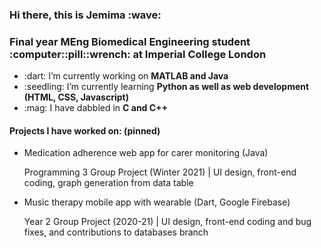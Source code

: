 <h3>Hi there, this is Jemima :wave:</h3>

<h3>
Final year MEng Biomedical Engineering student :computer::pill::wrench: at Imperial College London
</h3>

<ul>
  <li>:dart: I’m currently working on <b> MATLAB and Java </b></li>
  <li>:seedling: I’m currently learning <b> Python as well as web development (HTML, CSS, Javascript)</b></li>
  <li>:mag: I have dabbled in <b> C and C++ </b></li>
</ul>

<h4>Projects I have worked on: (pinned)</h4>
<ul>
  <li>Medication adherence web app for carer monitoring (Java)</li>
  <p>Programming 3 Group Project (Winter 2021) | UI design, front-end coding, graph generation from data table</p>
  <li>Music therapy mobile app with wearable (Dart, Google Firebase)</li>
  <p>Year 2 Group Project (2020-21) | UI design, front-end coding and bug fixes, and contributions to databases branch</p>
</ul>
